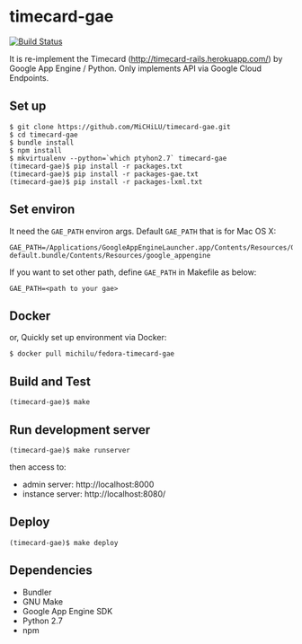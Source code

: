 timecard-gae
============

[![Build Status](https://travis-ci.org/MiCHiLU/timecard-gae.svg?branch=master)](https://travis-ci.org/MiCHiLU/timecard-gae)

It is re-implement the Timecard (http://timecard-rails.herokuapp.com/) by Google App Engine / Python.
Only implements API via Google Cloud Endpoints.

Set up
------

    $ git clone https://github.com/MiCHiLU/timecard-gae.git
    $ cd timecard-gae
    $ bundle install
    $ npm install
    $ mkvirtualenv --python=`which ptyhon2.7` timecard-gae
    (timecard-gae)$ pip install -r packages.txt
    (timecard-gae)$ pip install -r packages-gae.txt
    (timecard-gae)$ pip install -r packages-lxml.txt

Set environ
-----------

It need the `GAE_PATH` environ args. Default `GAE_PATH` that is for Mac OS X:

    GAE_PATH=/Applications/GoogleAppEngineLauncher.app/Contents/Resources/GoogleAppEngine-default.bundle/Contents/Resources/google_appengine

If you want to set other path, define `GAE_PATH` in Makefile as below:

    GAE_PATH=<path to your gae>

Docker
------

or, Quickly set up environment via Docker:

    $ docker pull michilu/fedora-timecard-gae

Build and Test
--------------

    (timecard-gae)$ make

Run development server
----------------------

    (timecard-gae)$ make runserver

then access to:

* admin server: http://localhost:8000
* instance server: http://localhost:8080/

Deploy
------

    (timecard-gae)$ make deploy

Dependencies
------------

* Bundler
* GNU Make
* Google App Engine SDK
* Python 2.7
* npm
